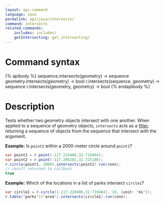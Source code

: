 ```yaml
---
layout: api-command
language: Java
permalink: api/java/intersects/
command: intersects
related_commands:
    includes: includes/
    getIntersecting: get_intersecting/
---
```

# Command syntax #

{% apibody %}
sequence.intersects(geometry) &rarr; sequence
geometry.intersects(geometry) &rarr; bool
r.intersects(sequence, geometry) &rarr; sequence
r.intersects(geometry, geometry) &rarr; bool
{% endapibody %}

# Description #

Tests whether two geometry objects intersect with one another. When applied to a sequence of geometry objects, `intersects` acts as a [filter](/api/java/filter), returning a sequence of objects from the sequence that intersect with the argument.


__Example:__ Is `point2` within a 2000-meter circle around `point1`?

```java
var point1 = r.point(-117.220406,32.719464);
var point2 = r.point(-117.206201,32.725186);
r.circle(point1, 2000).intersects(point2).run(conn);
// result returned to callback 
true
```

__Example:__ Which of the locations in a list of parks intersect `circle1`?

```java
var circle1 = r.circle([-117.220406,32.719464], 10, {unit: 'mi'});
r.table('parks')('area').intersects(circle1).run(conn);
```
